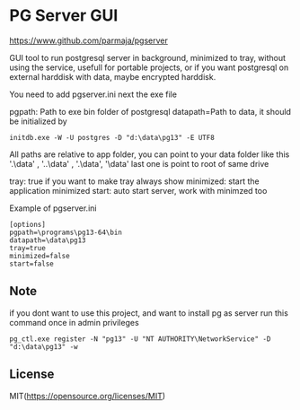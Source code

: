 # PG Server GUI

https://www.github.com/parmaja/pgserver

GUI tool to run postgresql server in background, minimized to tray, without using the service, usefull for portable projects, or if you want postgresql on external harddisk with data, maybe encrypted harddisk.

You need to add pgserver.ini next the exe file

pgpath: Path to exe bin folder of postgresql
datapath=Path to data, it should be initialized by

    initdb.exe -W -U postgres -D "d:\data\pg13" -E UTF8

All paths are relative to app folder, you can point to your data folder like this '.\data\' , '..\data\' , '.\data\', '\data\' last one is point to root of same drive

tray: true if you want to make tray always show
minimized: start the application minimized
start: auto start server, work with minimzed too

Example of pgserver.ini

```
[options]
pgpath=\programs\pg13-64\bin
datapath=\data\pg13
tray=true
minimized=false
start=false
```

## Note

if you dont want to use this project, and want to install pg as server run this command once in admin privileges

    pg_ctl.exe register -N "pg13" -U "NT AUTHORITY\NetworkService" -D "d:\data\pg13" -w

## License

MIT(https://opensource.org/licenses/MIT)
